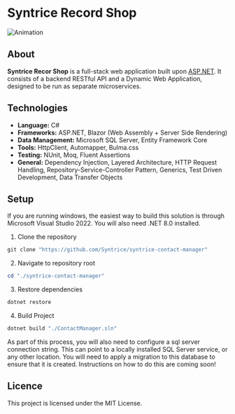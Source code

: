 # Syntrice Record Shop
![Animation](https://github.com/user-attachments/assets/16109bfc-107e-44a9-9e10-883b6d78a756)

## About

**Syntrice Recor Shop** is a full-stack web application built upon [ASP.NET](https://dotnet.microsoft.com/en-us/apps/aspnet). 
It consists of a backend RESTful API and a Dynamic Web Application, designed to be run as separate microservices. 

## Technologies

- **Language:** C#
- **Frameworks:** ASP.NET, Blazor (Web Assembly + Server Side Rendering)
- **Data Management:** Microsoft SQL Server, Entity Framework Core
- **Tools:** HttpClient, Automapper, Bulma.css
- **Testing:** NUnit, Moq, Fluent Assertions
- **General:** Dependency Injection, Layered Architecture, HTTP Request Handling,
  Repository-Service-Controller Pattern, Generics, Test Driven Development, Data Transfer Objects

## Setup

If you are running windows, the easiest way to build this solution is through Microsoft Visual Studio 2022. You will also need .NET 8.0 installed.

1. Clone the repository

```powershell
git clone "https://github.com/Syntrice/syntrice-contact-manager"
```

2. Navigate to repository root

```powershell
cd "./syntrice-contact-manager"
```

3. Restore dependencies

```powershell
dotnet restore
```

4. Build Project

```powershell
dotnet build "./ContactManager.sln"
```

As part of this process, you will also need to configure a sql server connection string. 
This can point to a locally installed SQL Server service, or any other location. 
You will need to apply a migration to this database to ensure that it is created.
Instructions on how to do this are coming soon!

## Licence

This project is licensed under the MIT License.
